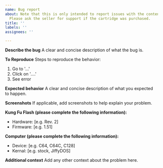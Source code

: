 ```yaml
---
name: Bug report
about: Note that this is only intended to report issues with the content in this repository.
  Please ask the seller for support if the cartridge was purchased.
title: ''
labels: ''
assignees: ''

---
```


**Describe the bug**
A clear and concise description of what the bug is.

**To Reproduce**
Steps to reproduce the behavior:
1. Go to '...'
2. Click on '....'
3. See error

**Expected behavior**
A clear and concise description of what you expected to happen.

**Screenshots**
If applicable, add screenshots to help explain your problem.

**Kung Fu Flash (please complete the following information):**
 - Hardware: [e.g. Rev. 2]
 - Firmware: [e.g. 1.51]

**Computer (please complete the following information):**
 - Device: [e.g. C64, C64C, C128]
 - Kernal: [e.g. stock, JiffyDOS]

**Additional context**
Add any other context about the problem here.
